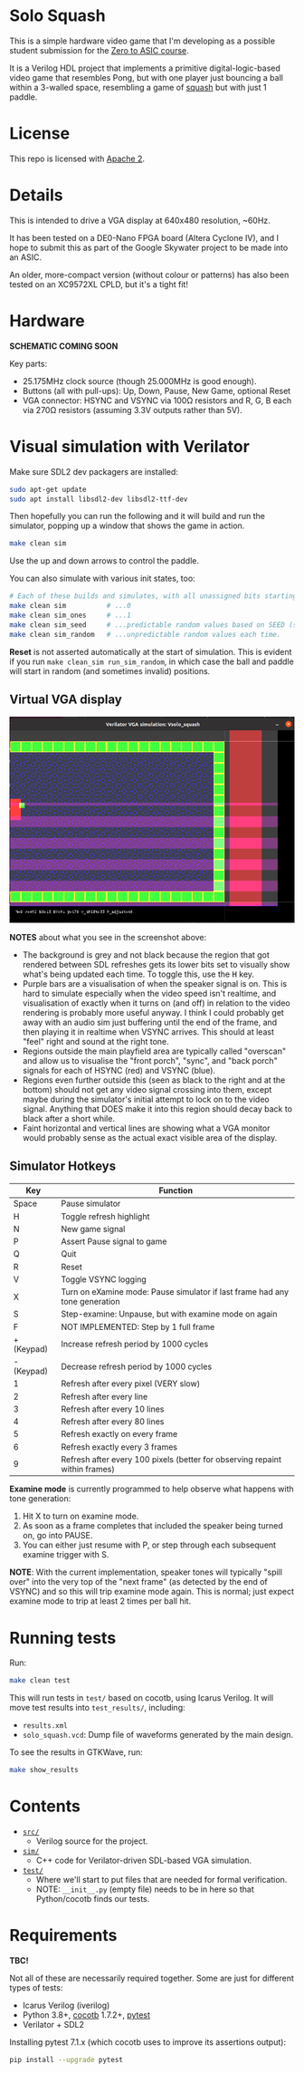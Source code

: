 # Solo Squash

This is a simple hardware video game that I'm developing as a possible
student submission for the [Zero to ASIC course](https://zerotoasiccourse.com/).

It is a Verilog HDL project that implements a primitive digital-logic-based
video game that resembles Pong, but with one player just bouncing a ball
within a 3-walled space, resembling a game of
[squash](https://en.wikipedia.org/wiki/Squash_(sport)) but with just 1 paddle.


# License

This repo is licensed with [Apache 2](LICENSE).

# Details

This is intended to drive a VGA display at 640x480 resolution, ~60Hz.

It has been tested on a DE0-Nano FPGA board (Altera Cyclone IV),
and I hope to submit this as part of the Google Skywater project to
be made into an ASIC.

An older, more-compact version (without colour or patterns) has also
been tested on an XC9572XL CPLD, but it's a tight fit!

# Hardware

**SCHEMATIC COMING SOON**

Key parts:
*   25.175MHz clock source (though 25.000MHz is good enough).
*   Buttons (all with pull-ups): Up, Down, Pause, New Game, optional Reset
*   VGA connector: HSYNC and VSYNC via 100&ohm; resistors and R, G, B each via 270&ohm; resistors
    (assuming 3.3V outputs rather than 5V).

# Visual simulation with Verilator

Make sure SDL2 dev packagers are installed:
```bash
sudo apt-get update
sudo apt install libsdl2-dev libsdl2-ttf-dev
```

Then hopefully you can run the following and it will build and run the simulator,
popping up a window that shows the game in action.
```bash
make clean sim
```

Use the up and down arrows to control the paddle.

You can also simulate with various init states, too:
```bash
# Each of these builds and simulates, with all unassigned bits starting at...
make clean sim          # ...0
make clean sim_ones     # ...1
make clean sim_seed     # ...predictable random values based on SEED (set in Makefile or overridden via command-line)
make clean sim_random   # ...unpredictable random values each time. 
```

**Reset** is not asserted automatically at the start of simulation. This is evident if
you run `make clean_sim run_sim_random`, in which case the ball and paddle will start
in random (and sometimes invalid) positions.

## Virtual VGA display

![Verilator simulating solo_squash](./doc/verilator.png)

**NOTES** about what you see in the screenshot above:
*   The background is grey and not black because the region that got rendered
    between SDL refreshes gets its lower bits set to visually show what's being updated
    each time. To toggle this, use the <kbd>H</kbd> key.
*   Purple bars are a visualisation of when the speaker signal is on. This is
    hard to simulate especially when the video speed isn't realtime, and visualisation
    of exactly when it turns on (and off) in relation to the video rendering is probably
    more useful anyway. I think I could probably get away with an audio sim just buffering
    until the end of the frame, and then playing it in realtime when VSYNC arrives.
    This should at least "feel" right and sound at the right tone.
*   Regions outside the main playfield area are typically called "overscan" and allow us
    to visualise the "front porch", "sync", and "back porch" signals for each of
    HSYNC (red) and VSYNC (blue).
*   Regions even further outside this (seen as black to the right
    and at the bottom) should not get any video signal crossing into them, except
    maybe during the simulator's initial attempt to lock on to the video signal.
    Anything that DOES make it into this region should decay back to black after a short while.
*   Faint horizontal and vertical lines are showing what a VGA monitor would probably sense
    as the actual exact visible area of the display.


## Simulator Hotkeys

| Key           | Function |
|---------------|----------|
| Space         | Pause simulator |
| H             | Toggle refresh highlight |
| N             | New game signal |
| P             | Assert Pause signal to game    |
| Q             | Quit     |
| R             | Reset    |
| V             | Toggle VSYNC logging |
| X             | Turn on eXamine mode: Pause simulator if last frame had any tone generation |
| S             | Step-examine: Unpause, but with examine mode on again |
| F             | NOT IMPLEMENTED: Step by 1 full frame |
| + (Keypad)    | Increase refresh period by 1000 cycles |
| - (Keypad)    | Decrease refresh period by 1000 cycles |
| 1             | Refresh after every pixel (VERY slow) |
| 2             | Refresh after every line |
| 3             | Refresh after every 10 lines |
| 4             | Refresh after every 80 lines |
| 5             | Refresh exactly on every frame |
| 6             | Refresh exactly every 3 frames |
| 9             | Refresh after every 100 pixels (better for observing repaint within frames) |

**Examine mode** is currently programmed to help observe what happens with tone generation:
1.  Hit X to turn on examine mode.
2.  As soon as a frame completes that included the speaker being turned on, go into PAUSE.
3.  You can either just resume with P, or step through each subsequent examine trigger with S.

**NOTE**: With the current implementation, speaker tones will typically "spill over" into the very
top of the "next frame" (as detected by the end of VSYNC) and so this will trip examine mode
again. This is normal; just expect examine mode to trip at least 2 times per ball hit.

# Running tests

Run:
```bash
make clean test
```

This will run tests in `test/` based on cocotb, using Icarus Verilog. It will move test
results into `test_results/`, including:
*   `results.xml`
*   `solo_squash.vcd`: Dump file of waveforms generated by the main design.

To see the results in GTKWave, run:
```bash
make show_results
```

# Contents

*   [`src/`](./src/)
    *   Verilog source for the project.
*   [`sim/`](./sim/)
    *   C++ code for Verilator-driven SDL-based VGA simulation.
*   [`test/`](./test/)
    *   Where we'll start to put files that are needed for formal verification.
    *   NOTE: `__init__.py` (empty file) needs to be in here so that Python/cocotb finds our tests.

# Requirements

**TBC!**

Not all of these are necessarily required together. Some are just for different
types of tests:

*   Icarus Verilog (iverilog)
*   Python 3.8+, [cocotb](https://docs.cocotb.org/en/stable/install.html) 1.7.2+, [pytest](https://docs.pytest.org/en/7.1.x/getting-started.html)
*   Verilator + SDL2

Installing pytest 7.1.x (which cocotb uses to improve its assertions output):
```bash
pip install --upgrade pytest
```
